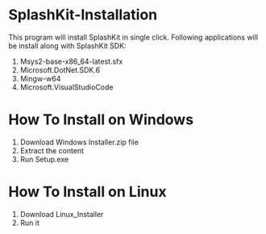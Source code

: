 # SplashKit-Installation
This program will install SplashKit in single click. Following applications will be install along with SplashKit SDK:
1. Msys2-base-x86_64-latest.sfx
2. Microsoft.DotNet.SDK.6
3. Mingw-w64
4. Microsoft.VisualStudioCode

# How To Install on Windows
1. Download Windows Installer.zip file
2. Extract the content
3. Run Setup.exe

# How To Install on Linux
1. Download Linux_Installer
2. Run it
